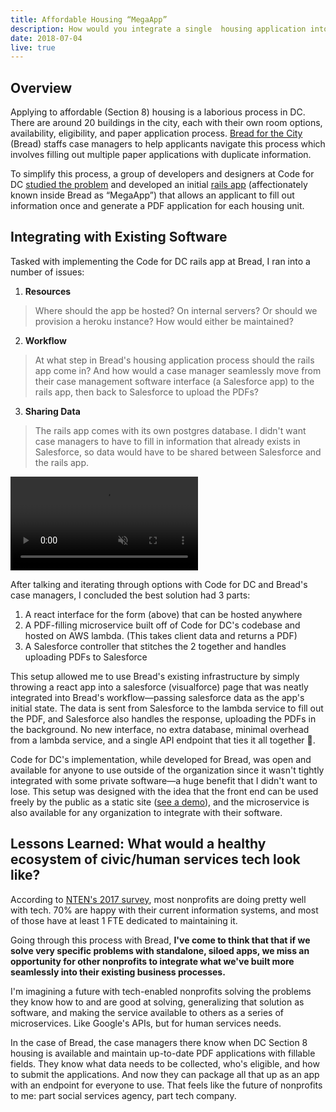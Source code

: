 ```yaml
---
title: Affordable Housing “MegaApp”
description: How would you integrate a single  housing application into an existing  nonprofit infrastructure?
date: 2018-07-04
live: true
---
```

## Overview

Applying to affordable (Section 8) housing is a laborious process in DC. There are around 20 buildings in the city, each with their own room options, availability, eligibility, and paper application process. [Bread for the City](http://breadforthecity.org) (Bread) staffs case managers to help applicants navigate this process which involves filling out multiple paper applications with duplicate information.

To simplify this process, a group of developers and designers at Code for DC <a href="http://sarahfathallah.com/district-housing/" target="\_blank">studied the problem</a> and developed an initial <a href="https://github.com/codefordc/districthousing" target="\_blank">rails app</a> (affectionately known inside Bread as “MegaApp”) that allows an applicant to fill out information once and generate a PDF application for each housing unit.

## Integrating with Existing Software

Tasked with implementing the Code for DC rails app at Bread, I ran into a number of issues:

1. **Resources**

> Where should the app be hosted? On internal servers? Or should we provision a heroku instance? How would either be maintained?

2. **Workflow**

> At what step in Bread's housing application process should the rails app come in? And how would a case manager seamlessly move from their case management software interface (a Salesforce app) to the rails app, then back to Salesforce to upload the PDFs?  

3. **Sharing Data**

> The rails app comes with its own postgres database. I didn't want case managers to have to fill in information that already exists in Salesforce, so data would have to be shared between Salesforce and the rails app.

<!-- Once to `POST` client information to the rails app, then again from the rails app to confirm and maybe even send back a PDF payload. -->

<video autoplay muted loop playsinline>
  <source src="/static/images/post-images/megaapp.mp4" type="video/mp4">
  <source src="/static/images/post-images/megaapp.ogg" type="video/ogg">
</video>

After talking and iterating through options with Code for DC and Bread's case managers, I concluded the best solution had 3 parts:

1. A react interface for the form (above) that can be hosted anywhere
2. A PDF-filling microservice built off of Code for DC's codebase and hosted on AWS lambda. (This takes client data and returns a PDF)
3. A Salesforce controller that stitches the 2 together and handles uploading PDFs to Salesforce

This setup allowed me to use Bread's existing infrastructure by simply throwing a react app into a salesforce (visualforce) page that was neatly integrated into Bread's workflow&mdash;passing salesforce data as the app's initial state. The data is sent from Salesforce to the lambda service to fill out the PDF, and Salesforce also handles the response, uploading the PDFs in the background. No new interface, no extra database, minimal overhead from a lambda service, and a single API endpoint that ties it all together 👐.

Code for DC's implementation, while developed for Bread, was open and available for anyone to use outside of the organization since it wasn't tightly integrated with some private software&mdash;a huge benefit that I didn't want to lose. This setup was designed with the idea that the front end can be used freely by the public as a static site ([see a demo](https://lomaxrx.github.io/districthousing-force/)), and the microservice is also available for any organization to integrate with their software.

## Lessons Learned: What would a healthy ecosystem of civic/human services tech look like?  

According to [NTEN's 2017 survey](https://www.nten.org/wp-content/uploads/2017/05/Staffing_Report2016_v13.pdf), most nonprofits are doing pretty well with tech. 70% are happy with their current information systems, and most of those have at least 1 FTE dedicated to maintaining it.

Going through this process with Bread, **I've come to think that that if we solve very specific problems with standalone, siloed apps, we miss an opportunity for other nonprofits to integrate what we've built more seamlessly into their existing business processes.**

I'm imagining a future with tech-enabled nonprofits solving the problems they know how to and are good at solving, generalizing that solution as software, and making the service available to others as a series of microservices. Like Google's APIs, but for human services needs.

In the case of Bread, the case managers there know when DC Section 8 housing is available and maintain up-to-date PDF applications with fillable fields. They know what data needs to be collected, who's eligible, and how to submit the applications. And now they can package all that up as an app with an endpoint for everyone to use. That feels like the future of nonprofits to me: part social services agency, part tech company.  
